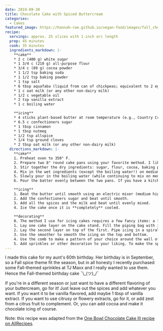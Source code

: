 ```yaml
---
date: 2019-09-30
title: Chocolate Cake with Spiced Buttercream
categories:
  - Cakes
featured_image: https://hannah-rae.github.io/vegan-food/images/fall_chocolate_cake.jpg
recipe:
  servings: approx. 25 slices with 1-inch arc length
  prep: 45 minutes
  cook: 35 minutes
  ingredients_markdown: |-
    **cake**
    * 2 c (400 g) white sugar
    * 1 3/4 c (210 g) all-purpose flour
    * 3/4 c (89 g) cocoa powder
    * 1 1/2 tsp baking soda
    * 1 1/2 tsp baking powder
    * 1 tsp salt
    * 6 tbsp aquafaba (liquid from can of chickpeas; equivalent to 2 eggs)
    * 1 c oat milk (or any other non-dairy milk)
    * 1/2 c vegetable oil
    * 2 tsp vanilla extract
    * 1 c boiling water  

    **icing**
    * 4 sticks plant-based butter at room temperature (e.g., Country Crock plant butter)
    * 6.5 c confectioners sugar
    * 1 tbsp cinnamon
    * 1 tbsp nutmeg
    * 1/2 tsp allspice
    * 1/4 tsp ground cloves
    * 2 tbsp oat milk (or any other non-dairy milk)
  directions_markdown: |-
    **cake**
    1. Preheat oven to 350° F. 
    2. Prepare two 8" round cake pans using your favorite method. I like to spray the pans with olive oil baking spray and cut out parchment paper to line the bottom and the sides. You might prefer another method, e.g., buttering/oiling + flouring the pan. It really doesn't matter, you just don't want the cake to stick. 
    3. Stir together the dry ingredients: sugar, flour, cocoa, baking powder, baking soda, and salt.
    4. Mix in the wet ingredients (except the boiling water!) on medium speed for about 2 minutes: eggs, milk, oil, and vanilla.  
    5. Slowly pour in the boiling water (while continuing to mix on medium speed). Note: the batter will be super thin. This is expected.
    6. Pour the batter evenly between the two pans. If you have a kitchen scale and prefer math to visual inspection, you can weigh the bowl before you start and after you make the batter, subtract the bowl weight from the bowl+batter weight, and divide by 2 to get the weight you want to pour into each tin. If you are using a KitchenAid 9-qt metal bowl and forgot to weigh it before mixing the batter, I've been there before---mine weighs 791 grams and yours probably does too.  

    **icing**
    1. Beat the butter until smooth using an electric mixer (medium high speed/KitchenAid level 3).
    2. Add the confectioners sugar and beat until smooth.
    3. Add all the spices and the milk and beat until evenly mixed.
    4. Ice the cake once it is **completely** cooled.  
    
    **decorating**
    0. The method I use for icing cakes requires a few fancy items: a [revolving cake stand](https://www.amazon.com/Decorating-Turntable-Desserts-Construction-Non-slipping/dp/B07HHX9V1P/ref=sr_1_10?keywords=revolving+cake+stand&qid=1569892347&s=home-garden&sr=1-10), an [offset icing spatula](https://www.amazon.com/OXO-Grips-Offset-Icing-Spatula/dp/B00004OCNM/ref=sr_1_4?crid=2Z7APU6HT2ESU&keywords=offset+icing+spatula&qid=1569892395&s=home-garden&sprefix=offset+icing+%2Cgarden%2C140&sr=1-4), a piping bag, and an [icing smoother/decorating comb](https://www.amazon.com/Ateco-1447-Decorating-Icing-Smoother/dp/B0000VOOXI/ref=pd_sbs_79_t_0/136-6522676-3894567?_encoding=UTF8&pd_rd_i=B0000VOOXI&pd_rd_r=10b27713-a675-483e-af72-eebb7ec9ed5b&pd_rd_w=nsnig&pd_rd_wg=8DM1C&pf_rd_p=5cfcfe89-300f-47d2-b1ad-a4e27203a02a&pf_rd_r=8DV5PY088M9WY3B763NJ&psc=1&refRID=8DV5PY088M9WY3B763NJ). 
    1. Lay one cake layer on the cake stand. Fill the piping bag with icing and pipe in a spiral pattern covering the top of the cake. Smooth it with the offset spatula.
    2. Lay the second layer on top of the first. Pipe icing in a spiral pattern along the walls of the two layers, starting from the bottom and working your way to the top. Once you cover the walls, do the same thing on the top of the cake. 
    3. Use the smoother to smooth the icing on the top and bottom. 
    4. Use the comb to make a pattern of your choice around the wall of the cake.
    5. Add sprinkles or other decoration to your liking. To make the sprinkle-60 in the picture, I made a stencil by drawing the numbers on parchment paper and cutting out the numbers. I then placed the paper (with the numbers removed) on top of the cake and filled the open areas densely with sprinkles. Carefully remove the paper and smooth around sprinkles as needed.
---
```

I made this cake for my aunt's 60th birthday. Her birthday is in September, so a Fall spice theme fit the season, but in all honesty I recently purchased some Fall-themed sprinkles at TJ Maxx and I really wanted to use them. Hence the Fall-themed birthday cake ¯\\\_(ツ)\_/¯ 

If you're in a different season or just want to have a different flavoring of your buttercream, go for it! Just leave out the spices and add whatever you want. If you want it to be vanilla flavored, add maybe 1 tbsp of vanilla extract. If you want to use citrusy or flowery extracts, go for it, or add zest from a citrus fruit to complement. Or, you can add cocoa and make it chocolate icing of course.

Note: this recipe was adapted from the [One Bowl Chocolate Cake III recipe on AllRecipes](https://www.allrecipes.com/recipe/17981/one-bowl-chocolate-cake-iii/).